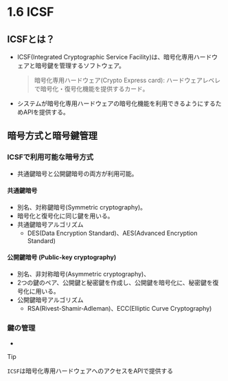 # 1.6 ICSF
## ICSFとは？
- ICSF(Integrated Cryptographic Service Facility)は、暗号化専用ハードウェアと暗号鍵を管理するソフトウェア。
  > 暗号化専用ハードウェア(Crypto Express card): ハードウェアレベレで暗号化・復号化機能を提供するカード。
- システムが暗号化専用ハードウェアの暗号化機能を利用できるようにするためAPIを提供する。

## 暗号方式と暗号鍵管理
### ICSFで利用可能な暗号方式
- 共通鍵暗号と公開鍵暗号の両方が利用可能。
#### 共通鍵暗号
- 別名、対称鍵暗号(Symmetric cryptography)。
- 暗号化と復号化に同じ鍵を用いる。
- 共通鍵暗号アルゴリズム
  - DES(Data Encryption Standard)、AES(Advanced Encryption Standard)
#### 公開鍵暗号 (Public-key cryptography)
- 別名、非対称暗号(Asymmetric cryptography)、
- 2つの鍵のペア、公開鍵と秘密鍵を作成し、公開鍵を暗号化に、秘密鍵を復号化に用いる。
- 公開鍵暗号アルゴリズム
  - RSA(Rivest-Shamir-Adleman)、ECC(Elliptic Curve Cryptography)
### 鍵の管理
- 
>[!TIP]
>`ICSF`は暗号化専用ハードウェアへのアクセスをAPIで提供する
